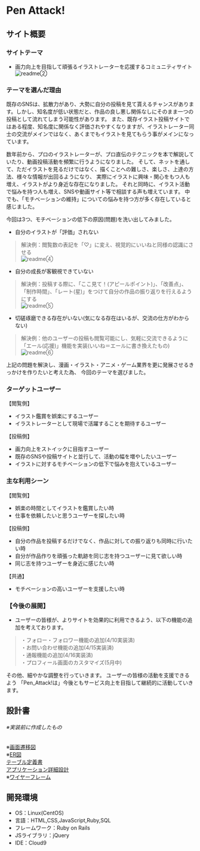 # Pen Attack!

## サイト概要
### サイトテーマ
- 画力向上を目指して頑張るイラストレーターを応援するコミュニティサイト  
![readme②](https://user-images.githubusercontent.com/119833213/228206062-5fbc10e2-ff50-4b85-b5b5-12421d2e9a9b.png)

### テーマを選んだ理由
既存のSNSは、拡散力があり、大勢に自分の投稿を見て貰えるチャンスがあります。しかし、知名度が低い状態だと、作品の良し悪し関係なしにそのまま一つの投稿として流れてしまう可能性があります。
また、既存イラスト投稿サイトではある程度、知名度に関係なく評価されやすくなりますが、イラストレーター同士の交流がメインではなく、あくまでもイラストを見てもらう事がメインになっています。

数年前から、プロのイラストレーターが、プロ直伝のテクニックを本で解説していたり、動画投稿活動を頻繁に行うようになりました。
そして、ネットを通して、ただイラストを見るだけではなく、描くことへの難しさ、楽しさ、上達の方法、様々な情報が出回るようになり、    実際にイラストに興味・関心をもつ人も増え、イラストがより身近な存在になりました。
それと同時に、イラスト活動で悩みを持つ人も増え、SNSや動画サイト等で相談する声も増えています。
中でも、「モチベーションの維持」についての悩みを持つ方が多く存在していると感じました。

今回は3つ、モチベーションの低下の原因(問題)を洗い出してみました。

* 自分のイラストが「評価」されない
 > 解決例：閲覧数の表記を「♡」に変え、視覚的にいいねと同様の認識にさせる  
![readme④](https://user-images.githubusercontent.com/119833213/228206863-566204e7-79a5-4019-b9b9-3293967892e9.png)
* 自分の成長が客観視できていない
 > 解決例：投稿する際に、「ここ見て！(アピールポイント)」、「改善点」、「制作時間」、「レート(星)」をつけて自分の作品の振り返りを行えるようにする  
![readme⑤](https://user-images.githubusercontent.com/119833213/228207659-aff992fe-e27c-4045-95b5-b97c54a72524.png)
* 切磋琢磨できる存在がいない(気になる存在はいるが、交流の仕方がわからない)
 > 解決例：他のユーザーの投稿も閲覧可能にし、気軽に交流できるように「エール(応援)」機能を実装(いいね＝エールに書き換えたもの)  
![readme⑥](https://user-images.githubusercontent.com/119833213/228209318-7e577220-a41e-4d90-bfba-b920535502ac.png)


上記の問題を解決し、漫画・イラスト・アニメ・ゲーム業界を更に発展させるきっかけを作りたいと考えた為、
今回のテーマを選びました。


### ターゲットユーザー
【閲覧側】
* イラスト鑑賞を娯楽にするユーザー
* イラストレーターとして現場で活躍することを期待するユーザー

【投稿側】
* 画力向上をストイックに目指すユーザー
* 既存のSNSや投稿サイトと並行して、活動の幅を増やしたいユーザー
* イラストに対するモチベーションの低下で悩みを抱えているユーザー


### 主な利用シーン
【閲覧側】
* 娯楽の時間としてイラストを鑑賞したい時
* 仕事を依頼したいと思うユーザーを探したい時

【投稿側】
* 自分の作品を投稿するだけでなく、作品に対しての振り返りも同時に行いたい時
* 自分が作品作りを頑張った軌跡を同じ志を持つユーザーに見て欲しい時
* 同じ志を持つユーザーを身近に感じたい時

【共通】
* モチベーションの高いユーザーを支援したい時

### 【今後の展開】
* ユーザーの皆様が、よりサイトを効果的に利用できるよう、以下の機能の追加を考えております。
 > ・フォロー・フォロワー機能の追加(4/10実装済)  
・お問い合わせ機能の追加(4/15実装済)  
・通報機能の追加(4/16実装済)  
・プロフィール画面のカスタマイズ(5月中)  

その他、細やかな調整を行っていきます。  ユーザーの皆様の活動を支援できるよう
「Pen_Attack!は」今後ともサービス向上を目指して継続的に活動していきます。



## 設計書  
###### ※実装前に作成したもの  
※[画面遷移図](https://drive.google.com/file/d/1tA-5-yRNZSQVRW-mdJzaKPbMzI9-oeOX/view?usp=sharing)  
※[ER図](https://drive.google.com/file/d/1CHYvCrXmkFheoWgyt15BA6GBa7AUmFF_/view?usp=sharing)  
[テーブル定義書](https://docs.google.com/spreadsheets/d/15BChamjie8QjU21LMOJJdueojo6JMp2FlI9i_hcCqKs/edit?usp=sharing)  
[アプリケーション詳細設計](https://docs.google.com/spreadsheets/d/1RbSlZ8hO95_Q9RspnACeVF17RtSteCvlptEAbR3OWZo/edit#gid=439978719)  
※[ワイヤーフレーム](https://docs.google.com/presentation/d/1cYVf0iiTqN_W20omHbSDmHJPaWa56AgxuekXNpKW9iA/edit#slide=id.p)

## 開発環境
- OS：Linux(CentOS)
- 言語：HTML,CSS,JavaScript,Ruby,SQL
- フレームワーク：Ruby on Rails
- JSライブラリ：jQuery
- IDE：Cloud9

<!--## 使用素材-->
<!--- 検討中です。-->
